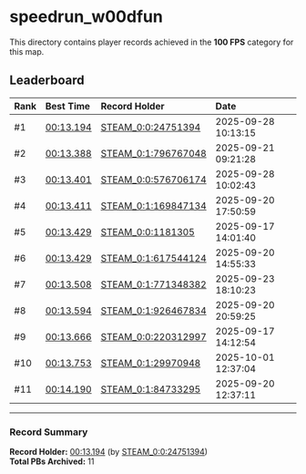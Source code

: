 # speedrun_w00dfun

This directory contains player records achieved in the **100 FPS** category for this map.

## Leaderboard

| Rank | Best Time | Record Holder | Date                |
| :--- | :-------- | :------------ | :------------------ |
| #1   | [00:13.194](./00013194_STEAM_0_0_24751394_20250928-101315.zip) | [STEAM_0:0:24751394](https://speedrun16.com/profile/STEAM_0:0:24751394)   | 2025-09-28 10:13:15 |
| #2   | [00:13.388](./00013388_STEAM_0_1_796767048_20250921-092128.zip) | [STEAM_0:1:796767048](https://speedrun16.com/profile/STEAM_0:1:796767048)   | 2025-09-21 09:21:28 |
| #3   | [00:13.401](./00013401_STEAM_0_0_576706174_20250928-100243.zip) | [STEAM_0:0:576706174](https://speedrun16.com/profile/STEAM_0:0:576706174)   | 2025-09-28 10:02:43 |
| #4   | [00:13.411](./00013411_STEAM_0_1_169847134_20250920-175059.zip) | [STEAM_0:1:169847134](https://speedrun16.com/profile/STEAM_0:1:169847134)   | 2025-09-20 17:50:59 |
| #5   | [00:13.429](./00013429_STEAM_0_0_1181305_20250917-140140.zip) | [STEAM_0:0:1181305](https://speedrun16.com/profile/STEAM_0:0:1181305)   | 2025-09-17 14:01:40 |
| #6   | [00:13.429](./00013429_STEAM_0_1_617544124_20250920-145533.zip) | [STEAM_0:1:617544124](https://speedrun16.com/profile/STEAM_0:1:617544124)   | 2025-09-20 14:55:33 |
| #7   | [00:13.508](./00013508_STEAM_0_1_771348382_20250923-181023.zip) | [STEAM_0:1:771348382](https://speedrun16.com/profile/STEAM_0:1:771348382)   | 2025-09-23 18:10:23 |
| #8   | [00:13.594](./00013594_STEAM_0_1_926467834_20250920-205925.zip) | [STEAM_0:1:926467834](https://speedrun16.com/profile/STEAM_0:1:926467834)   | 2025-09-20 20:59:25 |
| #9   | [00:13.666](./00013666_STEAM_0_0_220312997_20250917-141254.zip) | [STEAM_0:0:220312997](https://speedrun16.com/profile/STEAM_0:0:220312997)   | 2025-09-17 14:12:54 |
| #10   | [00:13.753](./00013753_STEAM_0_1_29970948_20251001-123704.zip) | [STEAM_0:1:29970948](https://speedrun16.com/profile/STEAM_0:1:29970948)   | 2025-10-01 12:37:04 |
| #11   | [00:14.190](./00014190_STEAM_0_1_84733295_20250920-123711.zip) | [STEAM_0:1:84733295](https://speedrun16.com/profile/STEAM_0:1:84733295)   | 2025-09-20 12:37:11 |

---

### Record Summary
**Record Holder:** [00:13.194](./00013194_STEAM_0_0_24751394_20250928-101315.zip) (by [STEAM_0:0:24751394](https://speedrun16.com/profile/STEAM_0:0:24751394))  
**Total PBs Archived:** 11